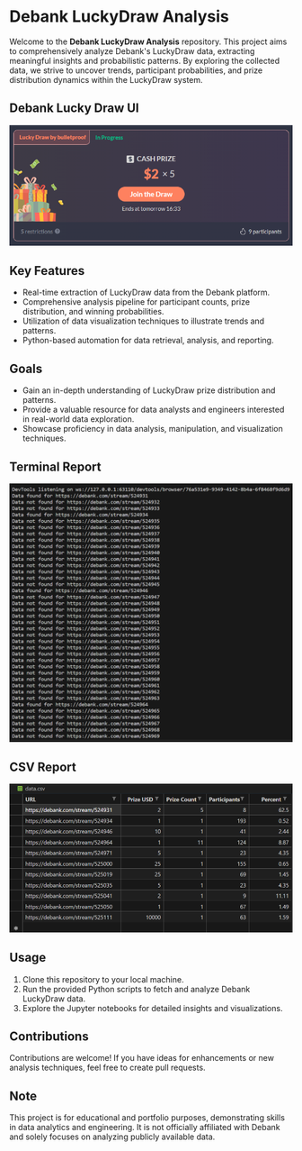# Debank LuckyDraw Analysis

Welcome to the **Debank LuckyDraw Analysis** repository. This project aims to comprehensively analyze Debank's LuckyDraw data, extracting meaningful insights and probabilistic patterns. By exploring the collected data, we strive to uncover trends, participant probabilities, and prize distribution dynamics within the LuckyDraw system.

## Debank Lucky Draw UI 
![Screenshot](luckyDrawUI.png)

## Key Features

- Real-time extraction of LuckyDraw data from the Debank platform.
- Comprehensive analysis pipeline for participant counts, prize distribution, and winning probabilities.
- Utilization of data visualization techniques to illustrate trends and patterns.
- Python-based automation for data retrieval, analysis, and reporting.

## Goals

- Gain an in-depth understanding of LuckyDraw prize distribution and patterns.
- Provide a valuable resource for data analysts and engineers interested in real-world data exploration.
- Showcase proficiency in data analysis, manipulation, and visualization techniques.

## Terminal Report
![Screenshot](terminal.png)

## CSV Report
![Screenshot](dataReport.png)

## Usage

1. Clone this repository to your local machine.
2. Run the provided Python scripts to fetch and analyze Debank LuckyDraw data.
3. Explore the Jupyter notebooks for detailed insights and visualizations.

## Contributions

Contributions are welcome! If you have ideas for enhancements or new analysis techniques, feel free to create pull requests.

## Note

This project is for educational and portfolio purposes, demonstrating skills in data analytics and engineering. It is not officially affiliated with Debank and solely focuses on analyzing publicly available data.
